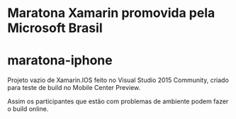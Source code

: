 # Maratona Xamarin promovida pela Microsoft Brasil

# maratona-iphone

Projeto vazio de Xamarin.IOS feito no Visual Studio 2015 Community, criado para teste de build no Mobile Center Preview.

Assim os participantes que estão com problemas de ambiente podem fazer o build online.
